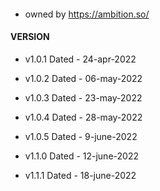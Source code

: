 #### 
- owned by https://ambition.so/


#### VERSION
- v1.0.1 Dated - 24-apr-2022
- v1.0.2 Dated - 06-may-2022
- v1.0.3 Dated - 23-may-2022
- v1.0.4 Dated - 28-may-2022
- v1.0.5 Dated - 9-june-2022

- v1.1.0 Dated - 12-june-2022
- v1.1.1 Dated - 18-june-2022